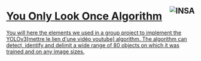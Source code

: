 ## <a href="http://www.insa-toulouse.fr/" ><img src="http://www.math.univ-toulouse.fr/~besse/Wikistat/Images/Logo_INSAvilletoulouse-RVB.png" style="float:right; max-width: 80px; display: inline" alt="INSA"/> 
# You Only Look Once Algorithm

You will here the elements we used in a group project to implement the YOLOv3[mettre le lien d'une vidéo youtube] algorithm. 
The algorithm can detect, identify and delimit a wide range of 80 objects on which it was trained and on any image sizes.



